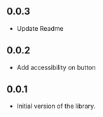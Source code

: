 ## 0.0.3

* Update Readme

## 0.0.2

* Add accessibility on button

## 0.0.1

* Initial version of the library.
